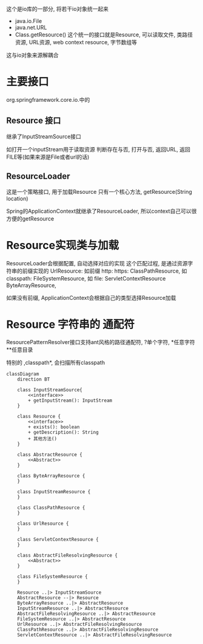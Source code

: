 这个是io库的一部分, 将若干io对象统一起来
- java.io.File
- java.net.URL
- Class.getResource()
这个统一的接口就是Resource, 可以读取文件, 类路径资源, URL资源, web context resource, 字节数组等

这与io对象来源解耦合

# 主要接口
org.springframework.core.io.中的
## Resource 接口
继承了InputStreamSource接口

如打开一个inputStream用于读取资源
判断存在与否, 打开与否, 返回URL, 返回FILE等(如果来源是File或者url的话)

## ResourceLoader
这是一个策略接口, 用于加载Resource
只有一个核心方法, getResource(String location)

Spring的ApplicationContext就继承了ResourceLoader, 所以context自己可以很方便的getResource

# Resource实现类与加载
ResourceLoader会根据配置, 自动选择对应的实现
这个匹配过程, 是通过资源字符串的前缀实现的
UrlResource: 如前缀 http: https:
ClassPathResource, 如classpath:
FileSystemResource, 如 file:
ServletContextResource
ByteArrayResource, 

如果没有前缀, ApplicationContext会根据自己的类型选择Resource加载

# Resource 字符串的 通配符

ResourcePatternResolver接口支持ant风格的路径通配符, ?单个字符, \*任意字符 \*\*任意目录

特别的 ,classpath\*, 会扫描所有classpath


```mermaid
classDiagram
    direction BT
    
    class InputStreamSource{
    	<<interface>>
    	+ getInputStream(): InputStream
    }
    
    class Resource {
    	<<interface>>
        + exists(): boolean
        + getDescription(): String
        + 其他方法()
    }
    
    class AbstractResource {
    	<<Abstract>>
    }
  
    class ByteArrayResource {
    }
    
    class InputStreamResource {
    }

    class ClassPathResource {
    }

    class UrlResource {
    }

    class ServletContextResource {
    }
    
    class AbstractFileResolvingResource {
    	<<Abstract>>
    }
    
    class FileSystemResource {
    }
    
    Resource ..|> InputStreamSource
    AbstractResource --|> Resource
    ByteArrayResource ..|> AbstractResource
    InputStreamResource ..|> AbstractResource
    AbstractFileResolvingResource ..|> AbstractResource
    FileSystemResource ..|> AbstractResource
    UrlResource ..|> AbstractFileResolvingResource
    ClassPathResource ..|> AbstractFileResolvingResource
    ServletContextResource ..|> AbstractFileResolvingResource


```
